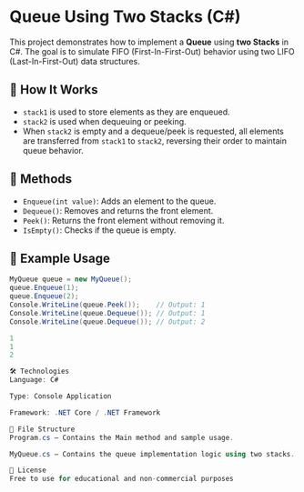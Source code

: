 # Queue Using Two Stacks (C#)

This project demonstrates how to implement a **Queue** using **two Stacks** in C#. The goal is to simulate FIFO (First-In-First-Out) behavior using two LIFO (Last-In-First-Out) data structures.

## 📌 How It Works

- `stack1` is used to store elements as they are enqueued.
- `stack2` is used when dequeuing or peeking.
- When `stack2` is empty and a dequeue/peek is requested, all elements are transferred from `stack1` to `stack2`, reversing their order to maintain queue behavior.

## 🧠 Methods

- `Enqueue(int value)`: Adds an element to the queue.
- `Dequeue()`: Removes and returns the front element.
- `Peek()`: Returns the front element without removing it.
- `IsEmpty()`: Checks if the queue is empty.

## 🧪 Example Usage

```csharp
MyQueue queue = new MyQueue();
queue.Enqueue(1);
queue.Enqueue(2);
Console.WriteLine(queue.Peek());    // Output: 1
Console.WriteLine(queue.Dequeue()); // Output: 1
Console.WriteLine(queue.Dequeue()); // Output: 2

1
1
2

🛠 Technologies
Language: C#

Type: Console Application

Framework: .NET Core / .NET Framework

📁 File Structure
Program.cs — Contains the Main method and sample usage.

MyQueue.cs — Contains the queue implementation logic using two stacks.

📘 License
Free to use for educational and non-commercial purposes
